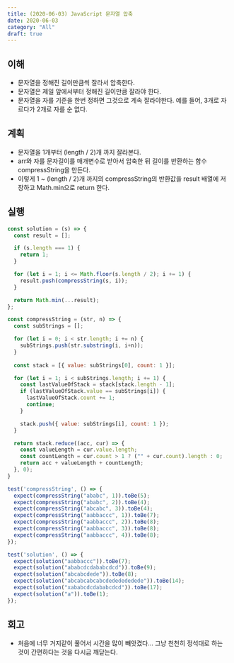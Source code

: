 ```yaml
---
title: (2020-06-03) JavaScript 문자열 압축
date: 2020-06-03
category: "All"
draft: true
---
```


## 이해

- 문자열을 정해진 길이만큼씩 잘라서 압축한다.
- 문자열은 제일 앞에서부터 정해진 길이만큼 잘라야 한다.
- 문자열을 자를 기준을 한번 정하면 그것으로 계속 잘라야한다. 예를 들어, 3개로 자르다가 2개로 자를 순 없다.

## 계획

- 문자열을 1개부터 (length / 2)개 까지 잘라본다.
- arr와 자를 문자길이를 매개변수로 받아서 압축한 뒤 길이를 반환하는 함수 compressString을 만든다.
- 이렇게 1 ~ (length / 2)개 까지의 compressString의 반환값을 result 배열에 저장하고 Math.min으로 return 한다.

## 실행

```javascript
const solution = (s) => {
  const result = [];

  if (s.length === 1) {
    return 1;
  }

  for (let i = 1; i <= Math.floor(s.length / 2); i += 1) {
    result.push(compressString(s, i));
  }

  return Math.min(...result);
};

const compressString = (str, n) => {
  const subStrings = [];

  for (let i = 0; i < str.length; i += n) {
    subStrings.push(str.substring(i, i+n));
  }
  
  const stack = [{ value: subStrings[0], count: 1 }];

  for (let i = 1; i < subStrings.length; i += 1) {
    const lastValueOfStack = stack[stack.length - 1];
    if (lastValueOfStack.value == subStrings[i]) {
      lastValueOfStack.count += 1;
      continue;
    }

    stack.push({ value: subStrings[i], count: 1 });
  }

  return stack.reduce((acc, cur) => {
    const valueLength = cur.value.length;
    const countLength = cur.count > 1 ? ("" + cur.count).length : 0;
    return acc + valueLength + countLength;
  }, 0);
}

test('compressString', () => {
  expect(compressString("ababc", 1)).toBe(5);
  expect(compressString("ababc", 2)).toBe(4);
  expect(compressString("abcabc", 3)).toBe(4);
  expect(compressString("aabbaccc", 1)).toBe(7); 
  expect(compressString("aabbaccc", 2)).toBe(8);
  expect(compressString("aabbaccc", 3)).toBe(8);
  expect(compressString("aabbaccc", 4)).toBe(8);
});

test('solution', () => {
  expect(solution("aabbaccc")).toBe(7);
  expect(solution("ababcdcdababcdcd")).toBe(9);
  expect(solution("abcabcdede")).toBe(8);
  expect(solution("abcabcabcabcdededededede")).toBe(14);
  expect(solution("xababcdcdababcdcd")).toBe(17);
  expect(solution("a")).toBe(1);
});
```

## 회고

- 처음에 너무 거지같이 풀어서 시간을 많이 빼앗겼다... 그냥 천천히 정석대로 하는 것이 간편하다는 것을 다시금 깨닫는다.
